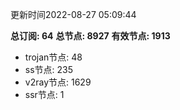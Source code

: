 更新时间2022-08-27 05:09:44

**总订阅: 64**
**总节点: 8927**
**有效节点: 1913**
- trojan节点: 48
- ss节点: 235
- v2ray节点: 1629
- ssr节点: 1
